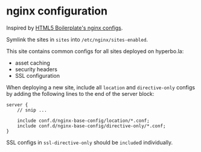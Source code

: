 # nginx configuration

Inspired by [HTML5 Boilerplate's nginx configs](https://github.com/h5bp/server-configs-nginx).

Symlink the sites in `sites` into `/etc/nginx/sites-enabled`.

This site contains common configs for all sites deployed on hyperbo.la:

* asset caching
* security headers
* SSL configuration

When deploying a new site, include all `location` and `directive-only`
configs by adding the following lines to the end of the server block:

```nginx
server {
    // snip ...
  
    include conf.d/nginx-base-config/location/*.conf;
    include conf.d/nginx-base-config/directive-only/*.conf;
}
```

SSL configs in `ssl-directive-only` should be `include`d individually.
